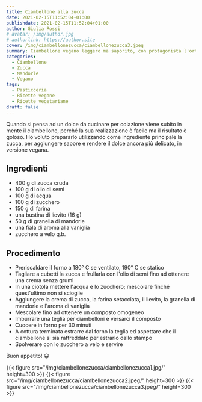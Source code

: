 ```yaml
---
title: Ciambellone alla zucca
date: 2021-02-15T11:52:04+01:00
publishdate: 2021-02-15T11:52:04+01:00
author: Giulia Rossi
# avatar: /img/author.jpg
# authorlink: https://author.site
cover: /img/ciambellonezucca/ciambellonezucca3.jpeg
summary: Ciambellone vegano leggero ma saporito, con protagonista l'ortaggio autunnale per eccellenza
categories:
  - Ciambellone
  - Zucca
  - Mandorle
  - Vegano
tags:
  - Pasticceria
  - Ricette vegane
  - Ricette vegetariane
draft: false
---
```


Quando si pensa ad un dolce da cucinare per colazione viene subito in mente il ciambellone, perché la sua realizzazione è facile ma il risultato è goloso.
Ho voluto prepararlo utilizzando come ingrediente principale la zucca, per aggiungere sapore e rendere il dolce ancora più delicato, in versione vegana.

## Ingredienti

* 400 g di zucca cruda
* 100 g di olio di semi
* 100 g di acqua
* 100 g di zucchero
* 150 g di farina
* una bustina di lievito (16 g)
* 50 g di granella di mandorle
* una fiala di aroma alla vaniglia
* zucchero a velo q.b.

## Procedimento

* Preriscaldare il forno a 180° C se ventilato, 190° C se statico
* Tagliare a cubetti la zucca e frullarla con l'olio di semi fino ad ottenere una crema senza grumi
* In una ciotola mettere l'acqua e lo zucchero; mescolare finché quest'ultimo non si scioglie
* Aggiungere la crema di zucca, la farina setacciata, il lievito, la granella di mandorle e l'aroma di vaniglia
* Mescolare fino ad ottenere un composto omogeneo
* Imburrare una teglia per ciambelloni e versarci il composto
* Cuocere in forno per 30 minuti
* A cottura terminata estrarre dal forno la teglia ed aspettare che il ciambellone si sia raffreddato per estrarlo dallo stampo
* Spolverare con lo zucchero a velo e servire

Buon appetito! 😀

   {{< figure src="/img/ciambellonezucca/ciambellonezucca1.jpg/" height=300  >}}
   {{< figure src="/img/ciambellonezucca/ciambellonezucca2.jpeg/" height=300  >}}
   {{< figure src="/img/ciambellonezucca/ciambellonezucca3.jpeg/" height=300  >}}